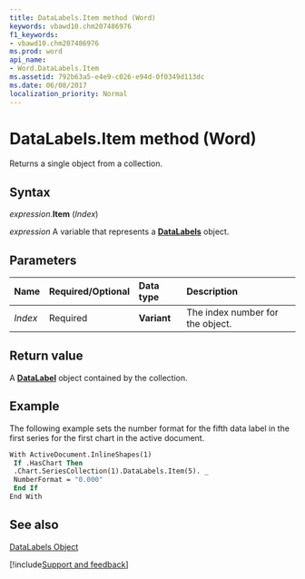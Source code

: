 ```yaml
---
title: DataLabels.Item method (Word)
keywords: vbawd10.chm207486976
f1_keywords:
- vbawd10.chm207486976
ms.prod: word
api_name:
- Word.DataLabels.Item
ms.assetid: 792b63a5-e4e9-c026-e94d-0f0349d113dc
ms.date: 06/08/2017
localization_priority: Normal
---
```



# DataLabels.Item method (Word)

Returns a single object from a collection.


## Syntax

_expression_.**Item** (_Index_)

 _expression_ A variable that represents a **[DataLabels](Word.DataLabels.md)** object.


## Parameters



|Name|Required/Optional|Data type|Description|
|:-----|:-----|:-----|:-----|
| _Index_|Required| **Variant**|The index number for the object.|

## Return value

A  **[DataLabel](Word.DataLabel.md)** object contained by the collection.


## Example

The following example sets the number format for the fifth data label in the first series for the first chart in the active document.


```vb
With ActiveDocument.InlineShapes(1) 
 If .HasChart Then 
 .Chart.SeriesCollection(1).DataLabels.Item(5). _ 
 NumberFormat = "0.000" 
 End If 
End With 

```


## See also


[DataLabels Object](Word.DataLabels.md)

[!include[Support and feedback](~/includes/feedback-boilerplate.md)]